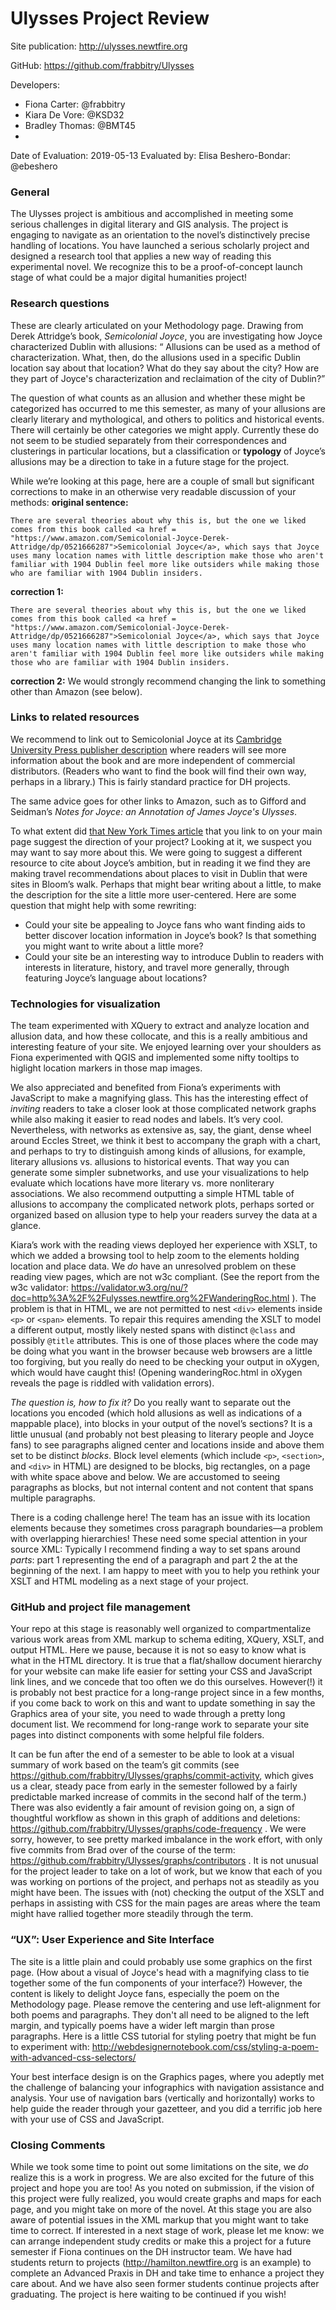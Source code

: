 # Ulysses Project Review

Site publication: <http://ulysses.newtfire.org>

GitHub: <https://github.com/frabbitry/Ulysses>

Developers: 
* Fiona Carter: @frabbitry 
* Kiara De Vore: @KSD32
* Bradley Thomas: @BMT45
* 
Date of Evaluation: 2019-05-13
Evaluated by: Elisa Beshero-Bondar: @ebeshero


### General  
The Ulysses project is ambitious and accomplished in meeting some serious challenges in digital literary and GIS analysis. The project is engaging to navigate as an orientation to the novel’s distinctively precise handling of locations. You have launched a serious scholarly project and designed a research tool that applies a new way of reading this experimental novel. We recognize this to be a proof-of-concept launch stage of what could be a major digital humanities project! 

### Research questions
These are clearly articulated on your Methodology page. Drawing from Derek Attridge’s book, *Semicolonial Joyce*, you are investigating how Joyce characterized Dublin with allusions:
“ Allusions can be used as a method of characterization. What, then, do the allusions used in a specific Dublin location say about that location? What do they say about the city? How are they part of Joyce's characterization and reclaimation of the city of Dublin?”

The question of what counts as an allusion and whether these might be categorized has occurred to me this semester, as many of your allusions are clearly literary and mythological, and others to politics and historical events. There will certainly be other categories we might apply. Currently these do not seem to be studied separately from their correspondences and clusterings in particular locations, but a classification or **typology** of Joyce’s allusions may be a direction to take in a future stage for the project.


While we’re looking at this page, here are a couple of small but significant corrections to make in an otherwise very readable discussion of your methods:
**original sentence:**
```
There are several theories about why this is, but the one we liked comes from this book called <a href = "https://www.amazon.com/Semicolonial-Joyce-Derek-Attridge/dp/0521666287">Semicolonial Joyce</a>, which says that Joyce uses many location names with little description make those who aren't familiar with 1904 Dublin feel more like outsiders while making those who are familiar with 1904 Dublin insiders.
```
**correction 1:**
```
There are several theories about why this is, but the one we liked comes from this book called <a href = "https://www.amazon.com/Semicolonial-Joyce-Derek-Attridge/dp/0521666287">Semicolonial Joyce</a>, which says that Joyce uses many location names with little description to make those who aren't familiar with 1904 Dublin feel more like outsiders while making those who are familiar with 1904 Dublin insiders.
```
**correction 2:** We would strongly recommend changing the link to something other than Amazon (see below).


### Links to related resources

We recommend to link out to Semicolonial Joyce at its [Cambridge University Press publisher description](https://www.cambridge.org/ge/academic/subjects/literature/english-literature-1900-1945/semicolonial-joyce?format=PB&isbn=9780521666282) where readers will see more information about the book and are more independent of commercial distributors. (Readers who want to find the book will find their own way, perhaps in a library.) This is fairly standard practice for DH projects.

The same advice goes for other links to Amazon, such as to Gifford and Seidman’s *Notes for Joyce: an Annotation of James Joyce's Ulysses*.  

To what extent did [that New York Times article](https://archive.nytimes.com/www.nytimes.com/fodors/top/features/travel/destinations/europe/ireland/dublin/fdrs_feat_60_5.html) that you link to on your main page suggest the direction of your project? Looking at it, we suspect you may want to say more about this. We were going to suggest a different resource to cite about Joyce’s ambition, but in reading it we find they are making travel recommendations about places to visit in Dublin that were sites in Bloom’s walk. Perhaps that might bear writing about a little, to make the description for the site a little more user-centered. Here are some question that might help with some rewriting:
* Could your site be appealing to Joyce fans who want finding aids to better discover location information in Joyce’s book? Is that something you might want to write about a little more? 
* Could your site be an interesting way to introduce Dublin to readers with interests in literature, history, and travel more generally, through featuring Joyce’s language about locations?

### Technologies for visualization 
The team experimented with XQuery to extract and analyze location and allusion data,  and how these collocate, and this is a really ambitious and interesting feature of your site. We enjoyed learning over your shoulders as Fiona experimented with QGIS and implemented some nifty tooltips to higlight location markers in those map images. 

We also appreciated and benefited from Fiona’s experiments with JavaScript to make a magnifying glass. This has the interesting effect of *inviting* readers to take a closer look at those complicated network graphs while also making it easier to read nodes and labels. It’s very cool. Nevertheless, with networks as extensive as, say, the giant, dense wheel around Eccles Street, we think it best to accompany the graph with a chart, and perhaps to try to distinguish among kinds of allusions, for example, literary allusions vs. allusions to historical events. That way you can generate some simpler subnetworks, and use your visualizations to help evaluate which locations have more literary vs. more nonliterary associations. We also recommend outputting a simple HTML table of allusions to accompany the complicated network plots, perhaps sorted or organized based on allusion type to help your readers survey the data at a glance.

Kiara’s work with the reading views deployed her experience with XSLT, to which we added a browsing tool to help zoom to the elements holding location and place data. We *do* have an unresolved problem on these reading view pages, which are not w3c compliant. (See the report from the w3c validator: https://validator.w3.org/nu/?doc=http%3A%2F%2Fulysses.newtfire.org%2FWanderingRoc.html ). The problem is that in HTML, we are not permitted to nest `<div>` elements inside `<p>` or `<span>` elements. To repair this requires amending the XSLT to model a different output, mostly likely nested spans with distinct `@class` and possibly `@title` attributes. This is one of those places where the code may be doing what you want in the browser because web browsers are a little too forgiving, but you really do need to be checking your output in oXygen, which would have caught this! (Opening wanderingRoc.html in oXygen reveals the page is riddled with validation errors). 

*The question is, how to fix it?* Do you really want to separate out the locations you encoded (which hold allusions as well as indications of a mappable place), into blocks in your output of the novel’s sections? It is a little unusual (and probably not best pleasing to literary people and Joyce fans) to see paragraphs aligned center and locations inside and above them set to be distinct *blocks*. Block level elements (which include `<p>`, `<section>`, and `<div>` in HTML) are designed to be blocks, big rectangles, on a page with white space above and below. We are accustomed to seeing paragraphs as blocks, but not internal content and not content that spans multiple paragraphs. 

There is a coding challenge here! The team has an issue with its location elements because they sometimes cross paragraph boundaries—a problem with overlapping hierarchies! These need some special attention in your source XML: Typically I recommend finding a way to set spans around *parts*: part 1 representing the end of a paragraph and part 2 the at the beginning of the next. I am happy to meet with you to help you rethink your XSLT and HTML modeling  as a next stage of your project.


### GitHub and project file management
Your repo at this stage is reasonably well organized to compartmentalize various work areas from XML markup to schema editing, XQuery, XSLT, and output HTML. Here we pause, because it is not so easy to know what is what in the HTML directory. It is true that a flat/shallow document hierarchy for your website can make life easier for setting your CSS and JavaScript link lines, and we concede that too often we do this ourselves. However(!) it is probably not best practice for a long-range project since in a few months, if you come back to work on this and want to update something in say the Graphics area of your site, you need to wade through a pretty long document list. We recommend for long-range work to separate your site pages into distinct components with some helpful file folders.

It can be fun after the end of a semester to be able to look at a visual summary of work based on the team’s git commits (see https://github.com/frabbitry/Ulysses/graphs/commit-activity, which gives us a clear, steady pace from early in the semester followed by a fairly predictable marked increase of commits in the second half of the term.) There was also evidently a fair amount of revision going on, a sign of thoughtful workflow as shown in this graph of additions and deletions:  https://github.com/frabbitry/Ulysses/graphs/code-frequency . We were sorry, however, to see pretty marked imbalance in the work effort, with only five commits from Brad over of the course of the term: https://github.com/frabbitry/Ulysses/graphs/contributors . It is not unusual for the project leader to take on a lot of work, but we know that each of you was working on portions of the project, and perhaps not as steadily as you might have been. The issues with (not) checking the output of the XSLT and perhaps in assisting with CSS for the main pages are areas where the team might have rallied together more steadily through the term. 


###  “UX”: User Experience and Site Interface
The site is a little plain and could probably use some graphics on the first page. (How about a visual of Joyce's head with a magnifying class to tie together some of the fun components of your interface?) However, the content is likely to delight Joyce fans, especially the poem on the Methodology page. Please remove the centering and use left-alignment for both poems and paragraphs. They don't all need to be aligned to the left margin, and typically poems have a wider left margin than prose paragraphs. Here is a little CSS tutorial for styling poetry that might be fun to experiment with:  <http://webdesignernotebook.com/css/styling-a-poem-with-advanced-css-selectors/>

Your best interface design is on the Graphics pages, where you adeptly met the challenge of balancing your infographics with navigation assistance and analysis. Your use of navigation bars (vertically and horizontally) works to help guide the reader through your gazetteer, and you did a terrific job here with your use of CSS and JavaScript.   


### Closing Comments
While we took some time to point out some limitations on the site, we *do* realize this is a work in progress. We are also excited for the future of this project and hope you are too! As you noted on submission, if the vision of this project were fully realized, you would create graphs and maps for each page, and you might take on more of the novel. At this stage you are also aware of potential issues in the XML markup that you might want to take time to correct. If interested in a next stage of work, please let me know: we can arrange independent study credits or make this a project for a future semester if Fiona continues on the DH instructor team. We have had students return to projects (http://hamilton.newtfire.org is an example) to complete an Advanced Praxis in DH and take time to enhance a project they care about. And we have also seen former students continue projects after graduating. The project is here waiting to be continued if you wish! 

